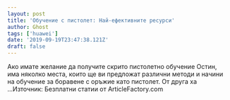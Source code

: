 ```yaml
---
layout: post
title: 'Обучение с пистолет: Най-ефективните ресурси'
author: Ghost
tags: ['huawei']
date: '2019-09-19T23:47:38.121Z'
draft: false
---
```


Ако имате желание да получите скрито пистолетно обучение Остин, има няколко места, които ще ви предложат различни методи и начини на обучение за боравене с оръжие като пистолет. От друга ха ...Източник: Безплатни статии от ArticleFactory.com
